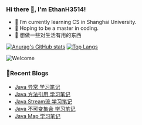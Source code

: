 ### Hi there 👋, I'm EthanH3514!

- 🌱 I’m currently learning CS in Shanghai University.
- 🎈 Hoping to be a master in coding.
- 🧐 想做一些对生活有用的东西

[![Anurag's GitHub stats](https://github-readme-stats.vercel.app/api?username=EthanH3514&show_icons=true&theme=tokyonight)](https://github.com/anuraghazra/github-readme-stats)
[![Top Langs](https://github-readme-stats.vercel.app/api/top-langs/?username=EthanH3514&layout=compact)](https://github.com/anuraghazra/github-readme-stats)

![Welcome](https://www.ipip5.com/ipimg)

### **📝Recent Blogs**
<!-- BLOG-POST-LIST:START -->
- [Java 异常 学习笔记](https://ethanh3514.github.io/2024/03/14/Java-%E5%BC%82%E5%B8%B8-%E5%AD%A6%E4%B9%A0%E7%AC%94%E8%AE%B0/)
- [Java 方法引用 学习笔记](https://ethanh3514.github.io/2024/03/14/Java-%E6%96%B9%E6%B3%95%E5%BC%95%E7%94%A8-%E5%AD%A6%E4%B9%A0%E7%AC%94%E8%AE%B0/)
- [Java Stream流 学习笔记](https://ethanh3514.github.io/2024/03/13/Java-Stream%E6%B5%81-%E5%AD%A6%E4%B9%A0%E7%AC%94%E8%AE%B0/)
- [Java 不可变集合 学习笔记](https://ethanh3514.github.io/2024/03/13/Java-%E4%B8%8D%E5%8F%AF%E5%8F%98%E9%9B%86%E5%90%88-%E5%AD%A6%E4%B9%A0%E7%AC%94%E8%AE%B0/)
- [Java Map 学习笔记](https://ethanh3514.github.io/2024/03/13/Java-Map-%E5%AD%A6%E4%B9%A0%E7%AC%94%E8%AE%B0/)
<!-- BLOG-POST-LIST:END -->
